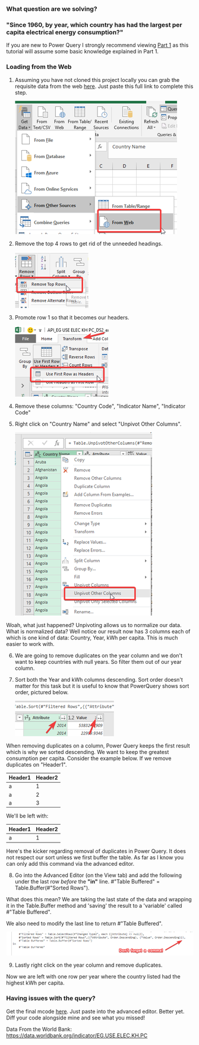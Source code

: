 ### What question are we solving? 
### "Since 1960, by year, which country has had the largest per capita electrical energy consumption?"

If you are new to Power Query I strongly recommend viewing [Part 1](https://github.com/click-here/Pandas-vs-Power-Query/tree/master/Part1#reading-and-grouping) as this tutorial will assume some basic knowledge explained in Part 1.

### Loading from the Web

1. Assuming you have not cloned this project locally you can grab the requisite data from the web [here](https://raw.githubusercontent.com/click-here/Pandas-vs-Power-Query/master/Part2/API_EG.USE.ELEC.KH.PC_DS2_en_csv_v2_10034224.csv). Just paste this full link to complete this step.

	![From web](img/ReadFileFromWeb.png)

2. Remove the top 4 rows to get rid of the unneeded headings.

	![Remove top 4 rows](img/RemoveTop4Rows.png)
	
3. Promote row 1 so that it becomes our headers.

	![Promote headers](img/PromoteHeaders.png)
	
4. Remove these columns: "Country Code", "Indicator Name", "Indicator Code"

5. Right click on "Country Name" and select "Unpivot Other Columns".

	![Unpivot Other](img/UnpivotOther.png)
	
Woah, what just happened? Unpivoting allows us to normalize our data. What is normalized data? Well notice our result now has 3 columns each of which is one kind of data: Country, Year, kWh per capita.  This is much easier to work with.

6. We are going to remove duplicates on the year column and we don't want to keep countries with null years. So filter them out of our year column.

7. Sort both the Year and kWh columns descending. Sort order doesn't matter for this task but it is useful to know that PowerQuery shows sort order, pictured below.

	![sort](img/Sort.png)
	
When removing duplicates on a column, Power Query keeps the first result which is why we sorted descending. We want to keep the greatest consumption per capita.  Consider the example below. If we remove duplicates on "Header1".

| Header1  | Header2 |
| ------------- | ------------- |
| a  | 1  |
| a  | 2  |
| a  | 3  |

We'll be left with:

| Header1  | Header2 |
| ------------- | ------------- |
| a  | 1  |

Here's the kicker regarding removal of duplicates in Power Query. It does not respect our sort unless we first buffer the table.  As far as I know you can only add this command via the advanced editor.

8. Go into the Advanced Editor (on the View tab) and add the following under the last row *before* the **"in"** line.  #"Table Buffered" = Table.Buffer(#"Sorted Rows").  

What does this mean? We are taking the last state of the data and wrapping it in the Table.Buffer method and 'saving' the result to a 'variable' called #"Table Buffered".

We also need to modify the last line to return #"Table Buffered".

![Advanced Editor](img/Comma.png)
	
9. Lastly right click on the year column and remove duplicates. 

Now we are left with one row per year where the country listed had the highest kWh per capita.


### Having issues with the query?
Get the final mcode [here](https://github.com/click-here/Pandas-vs-Power-Query/blob/master/Part2/Query.m). Just paste into the advanced editor. Better yet. Diff your code alongside mine and see what you missed!



Data From the World Bank: https://data.worldbank.org/indicator/EG.USE.ELEC.KH.PC
